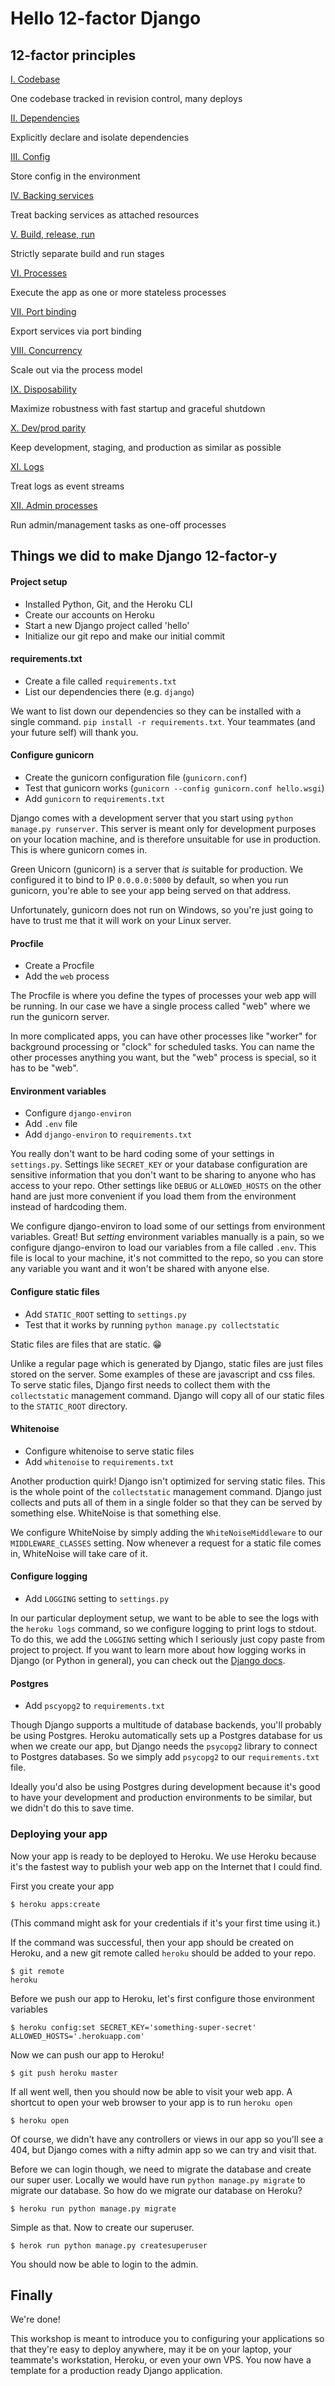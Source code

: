# Hello 12-factor Django

## 12-factor principles

[I. Codebase](https://12factor.net/codebase)

One codebase tracked in revision control, many deploys

[II. Dependencies](https://12factor.net/dependencies)

Explicitly declare and isolate dependencies

[III. Config](https://12factor.net/config)

Store config in the environment

[IV. Backing services](https://12factor.net/backing-services)

Treat backing services as attached resources

[V. Build, release, run](https://12factor.net/build-release-run)

Strictly separate build and run stages

[VI. Processes](https://12factor.net/processes)

Execute the app as one or more stateless processes

[VII. Port binding](https://12factor.net/port-binding)

Export services via port binding

[VIII. Concurrency](https://12factor.net/concurrency)

Scale out via the process model

[IX. Disposability](https://12factor.net/disposability)

Maximize robustness with fast startup and graceful shutdown

[X. Dev/prod parity](https://12factor.net/dev-prod-parity)

Keep development, staging, and production as similar as possible

[XI. Logs](https://12factor.net/logs)

Treat logs as event streams

[XII. Admin processes](https://12factor.net/admin-processes)

Run admin/management tasks as one-off processes

## Things we did to make Django 12-factor-y

#### Project setup

- Installed Python, Git, and the Heroku CLI
- Create our accounts on Heroku
- Start a new Django project called 'hello'
- Initialize our git repo and make our initial commit

#### requirements.txt

- Create a file called `requirements.txt`
- List our dependencies there (e.g. `django`)

We want to list down our dependencies so they can be installed with a single command. `pip install -r requirements.txt`. Your teammates (and your future self) will thank you.

#### Configure gunicorn

- Create the gunicorn configuration file (`gunicorn.conf`)
- Test that gunicorn works (`gunicorn --config gunicorn.conf hello.wsgi`)
- Add `gunicorn` to `requirements.txt`

Django comes with a development server that you start using `python manage.py runserver`. This server is meant only for development purposes on your location machine, and is therefore unsuitable for use in production. This is where gunicorn comes in.

Green Unicorn (gunicorn) is a server that _is_ suitable for production. We configured it to bind to IP `0.0.0.0:5000` by default, so when you run gunicorn, you're able to see your app being served on that address.

Unfortunately, gunicorn does not run on Windows, so you're just going to have to trust me that it will work on your Linux server.

#### Procfile

- Create a Procfile
- Add the `web` process

The Procfile is where you define the types of processes your web app will be running. In our case we have a single process called "web" where we run the gunicorn server.

In more complicated apps, you can have other processes like "worker" for background processing or "clock" for scheduled tasks. You can name the other processes anything you want, but the "web" process is special, so it has to be "web".

#### Environment variables

- Configure `django-environ`
- Add `.env` file
- Add `django-environ` to `requirements.txt`

You really don't want to be hard coding some of your settings in `settings.py`. Settings like `SECRET_KEY` or your database configuration are sensitive information that you don't want to be sharing to anyone who has access to your repo. Other settings like `DEBUG` or `ALLOWED_HOSTS` on the other hand are just more convenient if you load them from the environment instead of hardcoding them.

We configure django-environ to load some of our settings from environment variables. Great! But _setting_ environment variables manually is a pain, so we configure django-environ to load our variables from a file called `.env`. This file is local to your machine, it's not committed to the repo, so you can store any variable you want and it won't be shared with anyone else.

#### Configure static files

- Add `STATIC_ROOT` setting to `settings.py`
- Test that it works by running `python manage.py collectstatic`

Static files are files that are static. 😁

Unlike a regular page which is generated by Django, static files are just files stored on the server. Some examples of these are javascript and css files. To serve static files, Django first needs to collect them with the `collectstatic` management command. Django will copy all of our static files to the `STATIC_ROOT` directory.

#### Whitenoise

- Configure whitenoise to serve static files
- Add `whitenoise` to `requirements.txt`

Another production quirk! Django isn't optimized for serving static files. This is the whole point of the `collectstatic` management command. Django just collects and puts all of them in a single folder so that they can be served by something else. WhiteNoise is that something else.

We configure WhiteNoise by simply adding the `WhiteNoiseMiddleware` to our `MIDDLEWARE_CLASSES` setting. Now whenever a request for a static file comes in, WhiteNoise will take care of it.

#### Configure logging

- Add `LOGGING` setting to `settings.py`

In our particular deployment setup, we want to be able to see the logs with the `heroku logs` command, so we configure logging to print logs to stdout. To do this, we add the `LOGGING` setting which I seriously just copy paste from project to project. If you want to learn more about how logging works in Django (or Python in general), you can check out the [Django docs](https://docs.djangoproject.com/en/dev/topics/logging/).

#### Postgres

- Add `pscyopg2` to `requirements.txt`

Though Django supports a multitude of database backends, you'll probably be using Postgres. Heroku automatically sets up a Postgres database for us when we create our app, but Django needs the `psycopg2` library to connect to Postgres databases. So we simply add `psycopg2` to our `requirements.txt` file.

Ideally you'd also be using Postgres during development because it's good to have your development and production environments to be similar, but we didn't do this to save time.

### Deploying your app

Now your app is ready to be deployed to Heroku. We use Heroku because it's the fastest way to publish your web app on the Internet that I could find.

First you create your app

```
$ heroku apps:create
```

(This command might ask for your credentials if it's your first time using it.)

If the command was successful, then your app should be created on Heroku, and a new git remote called `heroku` should be added to your repo.

```
$ git remote
heroku
```

Before we push our app to Heroku, let's first configure those environment variables

```
$ heroku config:set SECRET_KEY='something-super-secret' ALLOWED_HOSTS='.herokuapp.com'
```

Now we can push our app to Heroku!

```
$ git push heroku master
```

If all went well, then you should now be able to visit your web app. A shortcut to open your web browser to your app is to run `heroku open`

```
$ heroku open
```

Of course, we didn't have any controllers or views in our app so you'll see a 404, but Django comes with a nifty admin app so we can try and visit that.

Before we can login though, we need to migrate the database and create our super user. Locally we would have run `python manage.py migrate` to migrate our database. So how do we migrate our database on Heroku?

```
$ heroku run python manage.py migrate
```

Simple as that. Now to create our superuser.

```
$ herok run python manage.py createsuperuser
```

You should now be able to login to the admin.

## Finally

We're done!

This workshop is meant to introduce you to configuring your applications so that they're easy to deploy anywhere, may it be on your laptop, your teammate's workstation, Heroku, or even your own VPS. You now have a template for a production ready Django application.
